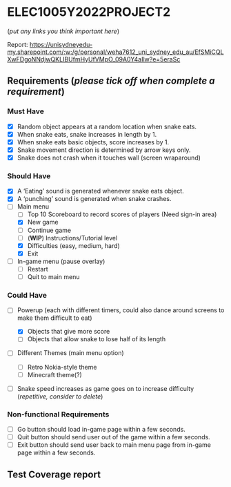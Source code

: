 # ELEC1005Y2022PROJECT2

(*put any links you think important here*)

Report: https://unisydneyedu-my.sharepoint.com/:w:/g/personal/weha7612_uni_sydney_edu_au/EfSMiCQLXwFDgoNNdjwQKLIBUfmHyUfVMpO_09A0Y4aIlw?e=5eraSc


## Requirements (*please tick off when complete a requirement*)
### Must Have 
- [x] Random object appears at a random location when snake eats. 
- [x] When snake eats, snake increases in length by 1. 
- [x] When snake eats basic objects, score increases by 1. 
- [x] Snake movement direction is determined by arrow keys only. 
- [x] Snake does not crash when it touches wall (screen wraparound) 

### Should Have 
- [x] A ‘Eating’ sound is generated whenever snake eats object. 
- [x] A ‘punching’ sound is generated when snake crashes. 
- [ ] Main menu 
	- [ ] Top 10 Scoreboard to record scores of players (Need sign-in area) 
	- [x] New game 
	- [ ] Continue game 
	- [ ] (**WIP**) Instructions/Tutorial level
	- [x] Difficulties (easy, medium, hard) 
	- [x] Exit 
- [ ] In-game menu (pause overlay) 
	- [ ] Restart 
	- [ ] Quit to main menu 

### Could Have 
- [ ] Powerup (each with different timers, could also dance around screens to make them difficult to eat) 
	- [x] Objects that give more score  
	- [ ] Objects that allow snake to lose half of its length 
- [ ] Different Themes (main menu option) 
	- [ ] Retro Nokia-style theme 
	- [ ] Minecraft theme(?) 
- [ ] Snake speed increases as game goes on to increase difficulty (*repetitive, consider to delete*) 


### Non-functional Requirements 
- [ ] Go button should load in-game page within a few seconds. 
- [ ] Quit button should send user out of the game within a few seconds. 
- [ ] Exit button should send user back to main menu page from in-game page within a few seconds. 

## Test Coverage report


